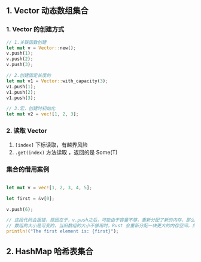 ## 1. Vector 动态数组集合

### 1. Vector 的创建方式

```rust
// 1.关联函数创建
let mut v = Vector::new();
v.push(1);
v.push(2);
v.push(3);

// 2.创建固定长度的
let mut v1 = Vector::with_capacity(3);
v1.push(1);
v1.push(2);
v1.push(3);

// 3.宏，创建时初始化
let mut v2 = vec![1, 2, 3];
```

### 2. 读取 Vector

1. `[index]` 下标读取，有越界风险
2. `.get(index)` 方法读取 ，返回的是 Some(T)

### 集合的借用案例

```rust

let mut v = vec![1, 2, 3, 4, 5];

let first = &v[0];

v.push(6);

// 这段代码会报错，原因在于，v.push之后，可能由于容量不够，重新分配了新的内存，那么此时first就会指向旧引用
// 数组的大小是可变的，当旧数组的大小不够用时，Rust 会重新分配一块更大的内存空间，然后把旧数组拷贝过来。这种情况下，之前的引用显然会指向一块无效的内存，这非常 rusty —— 对用户进行严格的教育。
println!("The first element is: {first}");
```

## 2. HashMap 哈希表集合
